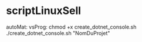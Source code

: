 # scriptLinuxSell

autoMat:
    vsProg:
        chmod +x create_dotnet_console.sh
        ./create_dotnet_console.sh "NomDuProjet"

